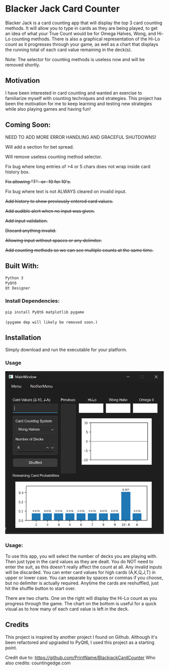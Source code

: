 
# Blacker Jack Card Counter

Blacker Jack is a card counting app that will display the top 3 card counting methods. It will allow you to type in cards as they are being played, to get an idea of what your True Count would be for Omega Halves, Wong, and Hi-Lo counting methods. There is also a graphical representation of the Hi-Lo count as it progresses through your game, as well as a chart that displays the running total of each card value remaining in the deck(s).

Note: The selector for counting methods is useless now and will be removed shortly.
## Motivation

I have been interested in card counting and wanted an exercise to familiarize myself with counting techniques and strategies. This project has been the motivation for me to keep learning and testing new strategies while also playing games and having fun!
## Coming Soon:

NEED TO ADD MORE ERROR HANDLING AND GRACEFUL SHUTDOWNS!

Will add a section for bet spread.

Will remove useless counting method selector.

Fix bug where long entries of >4 or 5 chars does not wrap inside card history box.

~~Fix allowing "T" -or- 10 for 10's.~~

Fix bug where text is not ALWAYS cleared on invalid input. 

~~Add history to show previously entered card values.~~

~~Add audible alert when no input was given.~~

~~Add input validation.~~

~~Discard anything invalid.~~

~~Allowing input without spaces or any delimiter.~~

~~Add counting methods so we can see multiple counts at the same time.~~


## Built With:
    Python 3
    PyQt6
    Qt Designer

### Install Dependencies:
    pip install PyQt6 matplotlib pygame
    
    (pygame dep will likely be removed soon.)

## Installation

Simply download and run the executable for your platform.
### Usage
![Sample GUI](https://github.com/aljamima/BlackerJack/blob/main/screenshot.png?raw=true)
### Usage:
To use this app, you will select the number of decks you are playing with. Then just type in the card values as they are dealt. You do NOT need to enter the suit, as this doesn't really affect the count at all. Any invalid inputs will be discarded. You can enter card values for high cards (A,K,Q,J,T) in upper or lower case. You can separate by spaces or commas if you choose, but no delimiter is actually required. Anytime the cards are reshuffled, just hit the shuffle button to start over.

There are two charts. One on the right will display the Hi-Lo count as you progress through the game. The chart on the bottom is useful for a quick visual as to how many of each card value is left in the deck.




## Credits
This project is inspired by another project I found on Github. Although it's been refactored and upgraded to PyQt6, I used this project as a starting point.

Credit due to: https://github.com/PrintName/BlackjackCardCounter
Who also credits: countingedge.com
